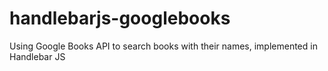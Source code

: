# handlebarjs-googlebooks
Using Google Books API to search books with their names, implemented in Handlebar JS
